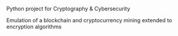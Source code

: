 Python project for Cryptography & Cybersecurity

Emulation of a blockchain and cryptocurrency mining extended to encryption algorithms
